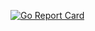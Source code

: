 [![Go Report Card](https://goreportcard.com/badge/github.com/peerbridge/peerbridge)](https://goreportcard.com/report/github.com/peerbridge/peerbridge)